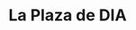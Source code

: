 ---
title: "La Plaza de DIA"
url: /zaragoza/la-plaza-de-dia-calle-eugenio-lucas/
shop: supermercado
---